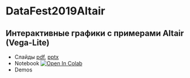 # DataFest2019Altair
## Интерактивные графики с примерами Altair (Vega-Lite)

* Слайды [pdf](https://iliatimofeev.github.io/DataFest2019Altair/DataFest_2019_Altair_v2.pdf), [pptx](https://iliatimofeev.github.io/DataFest2019Altair/DataFest_2019_Altair_v2.pptx)
* Notebook [![Open In Colab](https://colab.research.google.com/assets/colab-badge.svg)](https://colab.research.google.com/github/iliatimofeev/DataFest2019Altair/blob/master/charts.ipynb)
* Demos 
